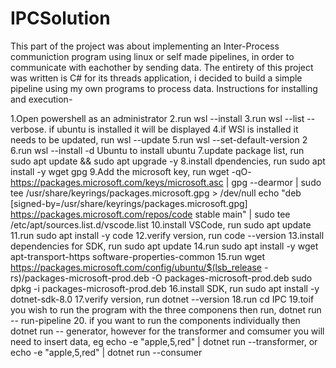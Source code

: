 # IPCSolution
This part of the project was about implementing an Inter-Process communiction program using linux or self made pipelines, in order to communicate with eachother by sending data. The entirety of this project was written is C# for its threads application, i decided to build a simple pipeline using my own programs to process data.
Instructions for installing and execution-

1.Open powershell as an administrator
2.run wsl --install
3.run wsl --list --verbose. if ubuntu is installed it will be displayed
4.if WSl is installed it needs to be updated, run wsl --update
5.run wsl --set-default-version 2
6.run wsl --install -d Ubuntu to install ubuntu
7.update package list, run sudo apt update && sudo apt upgrade -y
8.install dpendencies, run sudo apt install -y wget gpg
9.Add the microsoft key, run wget -qO- https://packages.microsoft.com/keys/microsoft.asc | gpg --dearmor | sudo tee /usr/share/keyrings/packages.microsoft.gpg > /dev/null echo "deb [signed-by=/usr/share/keyrings/packages.microsoft.gpg] https://packages.microsoft.com/repos/code stable main" | sudo tee /etc/apt/sources.list.d/vscode.list
10.install VSCode, run sudo apt update
11.run sudo apt install -y code
12.verify version, run code --version
13.install dependencies for SDK, run sudo apt update
14.run sudo apt install -y wget apt-transport-https software-properties-common
15.run wget https://packages.microsoft.com/config/ubuntu/$(lsb_release -rs)/packages-microsoft-prod.deb -O packages-microsoft-prod.deb sudo dpkg -i packages-microsoft-prod.deb
16.install SDK, run sudo apt install -y dotnet-sdk-8.0
17.verify version, run dotnet --version
18.run cd IPC
19.toif you wish to run the program with the three componens then run, dotnet run -- run-pipeline
20. if you want to run the components individually then dotnet run -- generator, however for the transformer and comsumer you will need to insert data, eg  echo -e "apple,5,red" | dotnet run --transformer, or  echo -e "apple,5,red" | dotnet run --consumer
